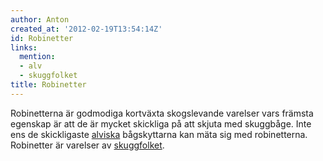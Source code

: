 ```yaml
---
author: Anton
created_at: '2012-02-19T13:54:14Z'
id: Robinetter
links:
  mention:
  - alv
  - skuggfolket
title: Robinetter
---
```


Robinetterna är godmodiga kortväxta skogslevande varelser vars främsta egenskap är att de är mycket
skickliga på att skjuta med skuggbåge. Inte ens de skickligaste [alviska] bågskyttarna kan mäta sig
med robinetterna. Robinetter är varelser av [skuggfolket].

  [alviska]: alv
  [skuggfolket]: skuggfolket
